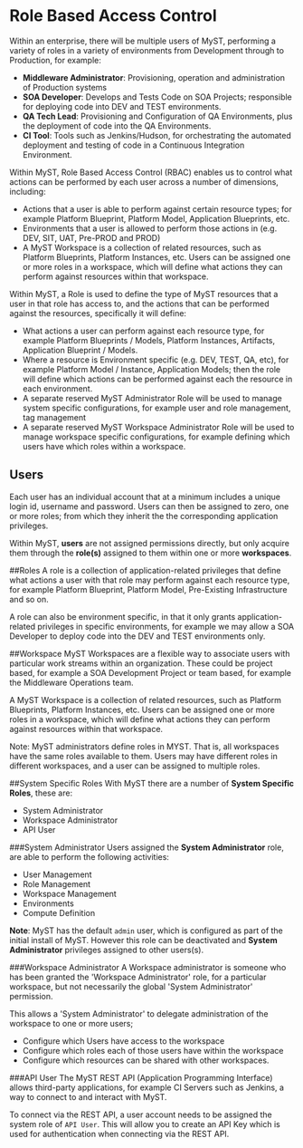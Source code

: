 # Role Based Access Control
Within an enterprise, there will be multiple users of MyST, performing a variety of roles in a variety of environments from Development through to Production, for example:
* **Middleware Administrator**: Provisioning, operation and administration of Production systems
* **SOA Developer**: Develops and Tests Code on SOA Projects;  responsible for deploying code into DEV and TEST environments.
* **QA Tech Lead**: Provisioning and Configuration of QA Environments, plus the deployment of code into the QA Environments.
* **CI Tool**: Tools such as Jenkins/Hudson, for orchestrating the automated deployment and testing of code in a Continuous Integration Environment.

Within MyST, Role Based Access Control (RBAC) enables us to control what actions can be performed by each user across a number of dimensions, including:
* Actions that a user is able to perform against certain resource types; for example Platform Blueprint, Platform Model, Application Blueprints, etc.
* Environments that a user is allowed to perform those actions in (e.g. DEV, SIT, UAT, Pre-PROD and PROD)
* A MyST Workspace is a collection of related resources, such as Platform Blueprints, Platform Instances, etc. Users can be assigned one or more roles in a workspace, which will define what actions they can perform against resources within that workspace.



Within MyST, a Role is used to define the type of MyST resources that a user in that role has access to, and the actions that can be performed against the resources, specifically it  will define:
* What actions a user can perform against each resource type, for example Platform Blueprints / Models, Platform Instances, Artifacts, Application Blueprint / Models.
* Where a resource is Environment specific (e.g. DEV, TEST, QA, etc), for example Platform Model / Instance, Application Models;  then the role will define which actions can be performed against each the resource in each environment.
* A separate reserved MyST Administrator Role will be used to manage system specific configurations, for example user and role management, tag management
* A separate reserved MyST Workspace Administrator Role will be used to manage workspace specific configurations, for example defining which users have which roles within a workspace.


## Users  
Each user has an individual account that at a minimum includes a unique login id, username and password. Users can then be assigned to zero, one or more roles; from which they inherit the the corresponding application privileges.

Within MyST, **users** are not assigned permissions directly, but only acquire them through the **role(s)** assigned to them within one or more **workspaces**.

##Roles
A role is a collection of application-related privileges that define what actions a user with that role may perform against each resource type, for example Platform Blueprint, Platform Model, Pre-Existing Infrastructure and so on.

A role can also be environment specific, in that it only grants application-related privileges in specific environments, for example we may allow a SOA Developer to deploy code into the DEV and TEST environments only.

##Workspace
MyST Workspaces are a flexible way to associate users with particular work streams within an organization. These could be project based, for example a SOA Development Project or team based, for example the Middleware Operations team. 

A MyST Workspace is a collection of related resources, such as Platform Blueprints, Platform Instances, etc. Users can be assigned one or more roles in a workspace, which will define what actions they can perform against resources within that workspace.
    
Note: MyST administrators define roles in MYST. That is, all workspaces have the same roles available to them. Users may have different roles in different workspaces, and a user can be assigned to multiple roles.

##System Specific Roles
With MyST there are a number of **System Specific Roles**, these are:
* System Administrator
* Workspace Administrator
* API User

###System Administrator
Users assigned the **System Administrator** role, are able to perform the following activities:
* User Management
* Role Management
* Workspace Management
* Environments
* Compute Definition

**Note**: MyST has the default `admin` user, which is configured as part of the initial install of MyST. However this role can be deactivated and **System Administrator** privileges assigned to other users(s).

###Workspace Administrator
A Workspace administrator is someone who has been granted the 'Workspace Administrator' role, for a particular workspace, but not necessarily the global 'System Administrator' permission.

This allows a 'System Administrator' to delegate administration of the workspace to one or more users;
* Configure which Users have access to the workspace
* Configure which roles each of those users have within the workspace
* Configure which resources can be shared with other workspaces.

###API User
The MyST REST API (Application Programming Interface) allows third-party applications, for example CI Servers such as Jenkins, a way to connect to and interact with MyST. 

To connect via the REST API, a user account needs to be assigned the system role of `API User`. This will allow you to create an API Key which is used for authentication when connecting via the REST API.